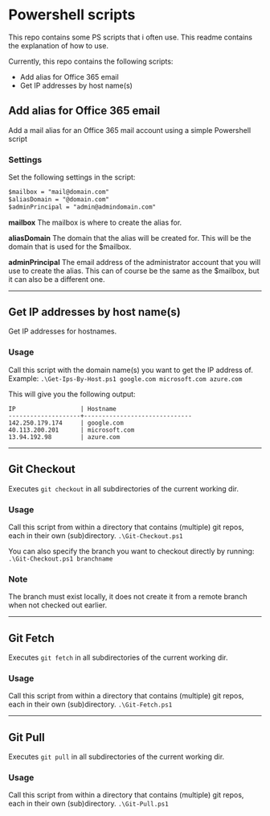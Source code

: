 # Powershell scripts
This repo contains some PS scripts that i often use.
This readme contains the explanation of how to use.

Currently, this repo contains the following scripts:

* Add alias for Office 365 email
* Get IP addresses by host name(s)

## Add alias for Office 365 email
Add a mail alias for an Office 365 mail account using a simple Powershell script

### Settings
Set the following settings in the script:
```ps
$mailbox = "mail@domain.com"
$aliasDomain = "@domain.com"
$adminPrincipal = "admin@admindomain.com"
```

**mailbox**
The mailbox is where to create the alias for.

**aliasDomain**
The domain that the alias will be created for.
This will be the domain that is used for the $mailbox.

**adminPrincipal**
The email address of the administrator account that you will use to create the alias.
This can of course be the same as the $mailbox, but it can also be a different one.

---

## Get IP addresses by host name(s)
Get IP addresses for hostnames.

### Usage
Call this script with the domain name(s) you want to get the IP address of.
Example:
```.\Get-Ips-By-Host.ps1 google.com microsoft.com azure.com```

This will give you the following output:
```
IP                  | Hostname
--------------------+------------------------------
142.250.179.174     | google.com
40.113.200.201      | microsoft.com
13.94.192.98        | azure.com
```

---

## Git Checkout
Executes ```git checkout``` in all subdirectories of the current working dir.

### Usage
Call this script from within a directory that contains (multiple) git repos, each in
their own (sub)directory.
```.\Git-Checkout.ps1```

You can also specify the branch you want to checkout directly by running:
```.\Git-Checkout.ps1 branchname```

### Note
The branch must exist locally, it does not create it from a remote branch when not
checked out earlier.

---

## Git Fetch
Executes ```git fetch``` in all subdirectories of the current working dir.

### Usage
Call this script from within a directory that contains (multiple) git repos, each in
their own (sub)directory.
```.\Git-Fetch.ps1```

---

## Git Pull
Executes ```git pull``` in all subdirectories of the current working dir.

### Usage
Call this script from within a directory that contains (multiple) git repos, each in
their own (sub)directory.
```.\Git-Pull.ps1```
